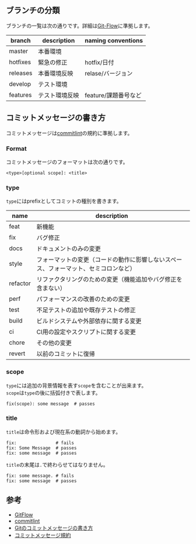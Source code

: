## ブランチの分類

ブランチの一覧は次の通りです。詳細は[Git-Flow](https://www.atlassian.com/git/tutorials/comparing-workflows/gitflow-workflow)に準拠します。

| branch | description | naming conventions |
| --- | --- | --- |
|master| 本番環境|  |
|hotfixes| 緊急の修正 | hotfix/日付 |
|releases| 本番環境反映| relase/バージョン |
|develop| テスト環境| |
|features| テスト環境反映 | feature/課題番号など |


## コミットメッセージの書き方

コミットメッセージは[commitlint](https://github.com/conventional-changelog/commitlint/tree/master/@commitlint/config-conventional)の規約に準拠します。

### Format

コミットメッセージのフォーマットは次の通りです。
```
<type>[optional scope]: <title>
```

### type

`type`にはprefixとしてコミットの種別を書きます。

| name | description |
| --- | --- |
|feat| 新機能|
|fix| バグ修正|
|docs| ドキュメントのみの変更|
|style| フォーマットの変更（コードの動作に影響しないスペース、フォーマット、セミコロンなど）|
|refactor| リファクタリングのための変更（機能追加やバグ修正を含まない）|
|perf| パフォーマンスの改善のための変更|
|test| 不足テストの追加や既存テストの修正 |
|build| ビルドシステムや外部依存に関する変更|
|ci| CI用の設定やスクリプトに関する変更|
|chore| その他の変更 |
|revert| 以前のコミットに復帰|

### scope

`type`には追加の背景情報を表す`scope`を含むことが出来ます。  
`scope`は`type`の後に括弧付きで表します。

```
fix(scope): some message  # passes
```

### title

`title`は命令形および現在系の動詞から始めます。  

```
fix:               # fails
fix: Some Message  # passes
fix: some message  # passes
```

`title`の末尾は`.`で終わらせてはなりません。

```
fix: some message. # fails
fix: some message  # passes
```

## 参考

- [GitFlow](https://www.atlassian.com/git/tutorials/comparing-workflows/gitflow-workflow)
- [commitlint](https://github.com/conventional-changelog/commitlint/tree/master/@commitlint/config-conventional)
- [Gitのコミットメッセージの書き方](https://zenn.dev/itosho/articles/git-commit-message-2023)
- [コミットメッセージ規約](https://gist.github.com/minop1205/5fc4f6ef0ec89fb1738833ba25ae00a0)
